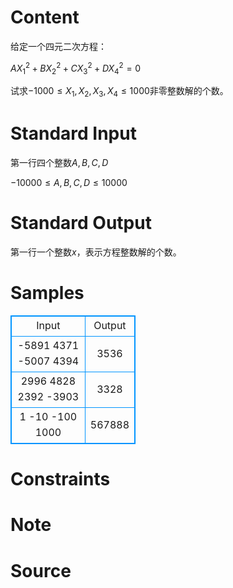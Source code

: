 
# Content

给定一个四元二次方程：

$AX_1^2+BX_2^2+CX_3^2+DX_4^2=0$

试求$-1000 \le X_1,X_2,X_3,X_4 \le 1000$非零整数解的个数。

# Standard Input

第一行四个整数$A,B,C,D$

$-10000 \le A,B,C,D \le 10000$

# Standard Output

第一行一个整数$x$，表示方程整数解的个数。

# Samples

<style>
        table,table tr th, table tr td { border:1px solid #0094ff; }
        table { width: 200px; min-height: 25px; line-height: 25px; text-align: center; border-collapse: collapse;}   
    </style>
<table>
	<tr>
		<td>Input</td>
		<td>Output</td>
	</tr>
<tr><td>-5891 4371 -5007 4394
</td><td>3536
</td></tr><tr><td>2996 4828 2392 -3903</td><td>3328</td></tr><tr><td>1 -10 -100 1000</td><td>567888</td></tr></table>


# Constraints



# Note



# Source


